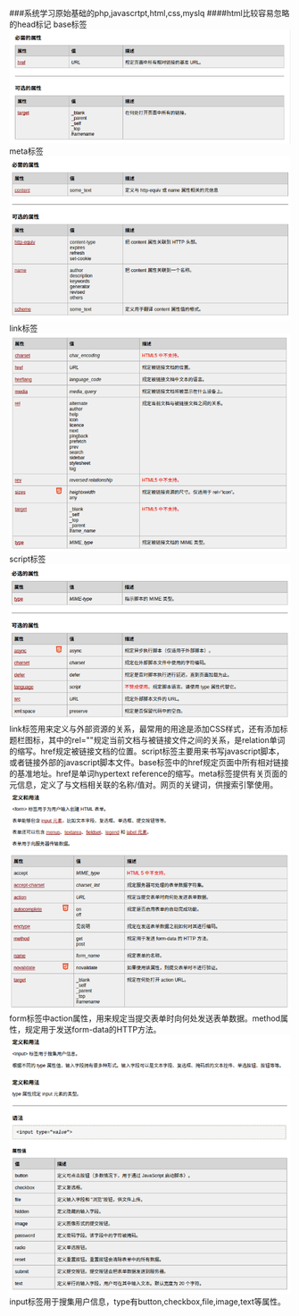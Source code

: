 ###系统学习原始基础的php,javascrtpt,html,css,myslq 
####html比较容易忽略的head标记 
base标签 
![img](image/base.png) 
meta标签 
![img](image/meta.png) 
link标签 
![img](image/link.png) 
script标签 
![img](image/script.png) 
link标签用来定义与外部资源的关系，最常用的用途是添加CSS样式，还有添加标题栏图标，其中的rel=""规定当前文档与被链接文件之间的关系，是relation单词的缩写。href规定被链接文档的位置。script标签主要用来书写javascript脚本，或者链接外部的javascript脚本文件。base标签中的href规定页面中所有相对链接的基准地址。href是单词hypertext reference的缩写。meta标签提供有关页面的元信息，定义了与文档相关联的名称/值对。网页的关键词，供搜索引擎使用。 
![img](image/formdefinition.png) 
![img](image/formproperties.png) 
form标签中action属性，用来规定当提交表单时向何处发送表单数据。method属性，规定用于发送form-data的HTTP方法。 
![img](image/inputdefinition.png) 
![img](image/inputtype.png) 
input标签用于搜集用户信息，type有button,checkbox,file,image,text等属性。
